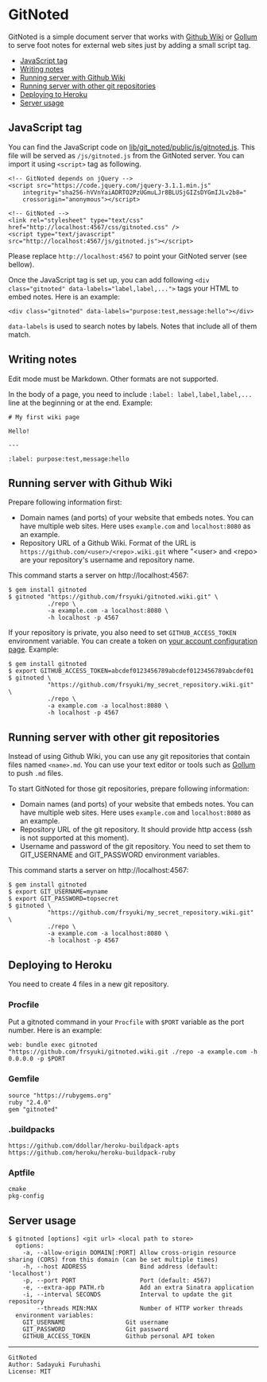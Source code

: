 # GitNoted

GitNoted is a simple document server that works with [Github Wiki](https://help.github.com/articles/about-github-wikis/) or [Gollum](https://github.com/gollum/gollum) to serve foot notes for external web sites just by adding a small script tag.

* [JavaScript tag](#javascript-tag)
* [Writing notes](#writing-notes)
* [Running server with Github Wiki](#running-server-with-github-wiki)
* [Running server with other git repositories](#running-server-with-other-git-repositories)
* [Deploying to Heroku](#deploying-to-heroku)
* [Server usage](#server-usage)

## JavaScript tag

You can find the JavaScript code on [lib/git_noted/public/js/gitnoted.js](lib/git_noted/public/js/gitnoted.js). This file will be served as `/js/gitnoted.js` from the GitNoted server. You can import it using `<script>` tag as following.

```
<!-- GitNoted depends on jQuery -->
<script src="https://code.jquery.com/jquery-3.1.1.min.js"
    integrity="sha256-hVVnYaiADRTO2PzUGmuLJr8BLUSjGIZsDYGmIJLv2b8="
    crossorigin="anonymous"></script>

<!-- GitNoted -->
<link rel="stylesheet" type="text/css" href="http://localhost:4567/css/gitnoted.css" />
<script type="text/javascript" src="http://localhost:4567/js/gitnoted.js"></script>
```

Please replace `http://localhost:4567` to point your GitNoted server (see bellow).

Once the JavaScript tag is set up, you can add following `<div class="gitnoted" data-labels="label,label,...">` tags your HTML to embed notes. Here is an example:

```
<div class="gitnoted" data-labels="purpose:test,message:hello"></div>
```

`data-labels` is used to search notes by labels. Notes that include all of them match.


## Writing notes

Edit mode must be Markdown. Other formats are not supported.

In the body of a page, you need to include `:label: label,label,label,...` line at the beginning or at the end. Example:

```
# My first wiki page

Hello!

---

:label: purpose:test,message:hello
```

## Running server with Github Wiki

Prepare following information first:

* Domain names (and ports) of your website that embeds notes. You can have multiple web sites. Here uses `example.com` and `localhost:8080` as an example.
* Repository URL of a Github Wiki. Format of the URL is `https://github.com/<user>/<repo>.wiki.git` where "&lt;user&gt; and &lt;repo&gt; are your repository's username and repository name.

This command starts a server on http://localhost:4567:

```
$ gem install gitnoted
$ gitnoted "https://github.com/frsyuki/gitnoted.wiki.git" \
           ./repo \
           -a example.com -a localhost:8080 \
           -h localhost -p 4567
```

If your repository is private, you also need to set `GITHUB_ACCESS_TOKEN` environment variable. You can create a token on [your account configuration page](https://github.com/settings/tokens). Example:

```
$ gem install gitnoted
$ export GITHUB_ACCESS_TOKEN=abcdef0123456789abcdef0123456789abcdef01
$ gitnoted \
           "https://github.com/frsyuki/my_secret_repository.wiki.git" \
           ./repo \
           -a example.com -a localhost:8080 \
           -h localhost -p 4567
```

## Running server with other git repositories

Instead of using Github Wiki, you can use any git repositories that contain files named `<name>.md`. You can use your text editor or tools such as [Gollum](https://github.com/gollum/gollum) to push `.md` files.

To start GitNoted for those git repositories, prepare following information:

* Domain names (and ports) of your website that embeds notes. You can have multiple web sites. Here uses `example.com` and `localhost:8080` as an example.
* Repository URL of the git repository. It should provide http access (ssh is not supported at this moment).
* Username and password of the git repository. You need to set them to GIT_USERNAME and GIT_PASSWORD environment variables.

This command starts a server on http://localhost:4567:

```
$ gem install gitnoted
$ export GIT_USERNAME=myname
$ export GIT_PASSWORD=topsecret
$ gitnoted \
           "https://github.com/frsyuki/my_secret_repository.wiki.git" \
           ./repo \
           -a example.com -a localhost:8080 \
           -h localhost -p 4567
```

## Deploying to Heroku

You need to create 4 files in a new git repository.

### Procfile

Put a gitnoted command in your `Procfile` with `$PORT` variable as the port number. Here is an example:

```
web: bundle exec gitnoted "https://github.com/frsyuki/gitnoted.wiki.git ./repo -a example.com -h 0.0.0.0 -p $PORT
```

### Gemfile

```
source "https://rubygems.org"
ruby "2.4.0"
gem "gitnoted"
```

### .buildpacks

```
https://github.com/ddollar/heroku-buildpack-apts
https://github.com/heroku/heroku-buildpack-ruby
```

### Aptfile

```
cmake
pkg-config
```

## Server usage

```
$ gitnoted [options] <git url> <local path to store>
  options:
    -a, --allow-origin DOMAIN[:PORT] Allow cross-origin resource sharing (CORS) from this domain (can be set multiple times)
    -h, --host ADDRESS               Bind address (default: 'localhost')
    -p, --port PORT                  Port (default: 4567)
    -e, --extra-app PATH.rb          Add an extra Sinatra application
    -i, --interval SECONDS           Interval to update the git repository
        --threads MIN:MAX            Number of HTTP worker threads
  environment variables:
    GIT_USERNAME                 Git username
    GIT_PASSWORD                 Git password
    GITHUB_ACCESS_TOKEN          Github personal API token
```

----

    GitNoted
    Author: Sadayuki Furuhashi
    License: MIT


